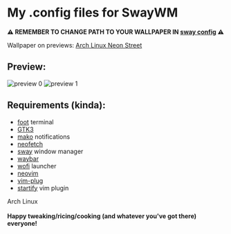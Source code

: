 # My .config files for SwayWM

**⚠️ REMEMBER TO CHANGE PATH TO YOUR WALLPAPER IN [sway config](https://github.com/adamperkowski/sway-config/blob/main/sway%2Fconfig) ⚠️**

Wallpaper on previews: [Arch Linux Neon Street](https://store.kde.org/p/2100017)

## Preview:
![preview 0](https://i.redd.it/eztzly878q4c1.png)
![preview 1](https://i.redd.it/wkm9y18l4z4c1.png)

## Requirements (kinda):
+ [foot](https://archlinux.org/packages/extra/x86_64/foot/) terminal
+ [GTK3](https://wiki.archlinux.org/title/GTK)
+ [mako](https://github.com/emersion/mako) notifications
+ [neofetch](https://archlinux.org/packages/extra/any/neofetch/)
+ [sway](https://swaywm.org/) window manager
+ [waybar](https://github.com/Alexays/Waybar)
+ [wofi](https://archlinux.org/packages/extra/x86_64/wofi/) launcher
+ [neovim](https://neovim.io/)
+ [vim-plug](https://github.com/junegunn/vim-plug)
+ [startify](https://github.com/mhinz/vim-startify) vim plugin

Arch Linux
<br><br>
**Happy tweaking/ricing/cooking (and whatever you've got there) everyone!**
